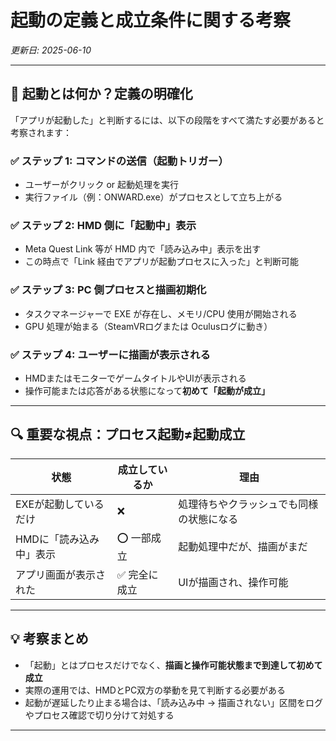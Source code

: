 # 起動の定義と成立条件に関する考察
_更新日: 2025-06-10_

---

## 🎯 起動とは何か？定義の明確化

「アプリが起動した」と判断するには、以下の段階をすべて満たす必要があると考察されます：

### ✅ ステップ 1: コマンドの送信（起動トリガー）
- ユーザーがクリック or 起動処理を実行
- 実行ファイル（例：ONWARD.exe）がプロセスとして立ち上がる

### ✅ ステップ 2: HMD 側に「起動中」表示
- Meta Quest Link 等が HMD 内で「読み込み中」表示を出す
- この時点で「Link 経由でアプリが起動プロセスに入った」と判断可能

### ✅ ステップ 3: PC 側プロセスと描画初期化
- タスクマネージャーで EXE が存在し、メモリ/CPU 使用が開始される
- GPU 処理が始まる（SteamVRログまたは Oculusログに動き）

### ✅ ステップ 4: ユーザーに描画が表示される
- HMDまたはモニターでゲームタイトルやUIが表示される
- 操作可能または応答がある状態になって**初めて「起動が成立」**

---

## 🔍 重要な視点：プロセス起動≠起動成立

| 状態                        | 成立しているか | 理由                                      |
|-----------------------------|----------------|-------------------------------------------|
| EXEが起動しているだけ       | ❌              | 処理待ちやクラッシュでも同様の状態になる |
| HMDに「読み込み中」表示     | ⭕ 一部成立     | 起動処理中だが、描画がまだ                |
| アプリ画面が表示された       | ✅ 完全に成立   | UIが描画され、操作可能                    |

---

## 💡 考察まとめ

- 「起動」とはプロセスだけでなく、**描画と操作可能状態まで到達して初めて成立**
- 実際の運用では、HMDとPC双方の挙動を見て判断する必要がある
- 起動が遅延したり止まる場合は、「読み込み中 → 描画されない」区間をログやプロセス確認で切り分けて対処する

---
